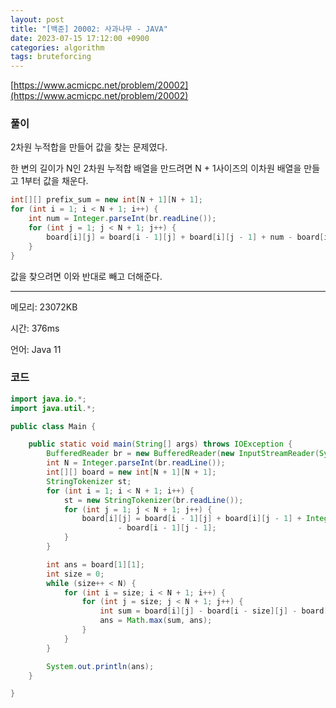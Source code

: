 ```yaml
---
layout: post
title: "[백준] 20002: 사과나무 - JAVA"
date: 2023-07-15 17:12:00 +0900
categories: algorithm
tags: bruteforcing
---
```


[https://www.acmicpc.net/problem/20002](https://www.acmicpc.net/problem/20002)

### 풀이

2차원 누적합을 만들어 값을 찾는 문제였다.

한 변의 길이가 N인 2차원 누적합 배열을 만드려면 N + 1사이즈의 이차원 배열을 만들고 1부터 값을 채운다.

```java
int[][] prefix_sum = new int[N + 1][N + 1];
for (int i = 1; i < N + 1; i++) {
    int num = Integer.parseInt(br.readLine());
    for (int j = 1; j < N + 1; j++) {
        board[i][j] = board[i - 1][j] + board[i][j - 1] + num - board[i - 1][j - 1];
    }
}
```

값을 찾으려면 이와 반대로 빼고 더해준다.

---

메모리: 23072KB

시간: 376ms

언어: Java 11

### 코드

```java
import java.io.*;
import java.util.*;

public class Main {

    public static void main(String[] args) throws IOException {
        BufferedReader br = new BufferedReader(new InputStreamReader(System.in));
        int N = Integer.parseInt(br.readLine());
        int[][] board = new int[N + 1][N + 1];
        StringTokenizer st;
        for (int i = 1; i < N + 1; i++) {
            st = new StringTokenizer(br.readLine());
            for (int j = 1; j < N + 1; j++) {
                board[i][j] = board[i - 1][j] + board[i][j - 1] + Integer.parseInt(st.nextToken())
                        - board[i - 1][j - 1];
            }
        }

        int ans = board[1][1];
        int size = 0;
        while (size++ < N) {
            for (int i = size; i < N + 1; i++) {
                for (int j = size; j < N + 1; j++) {
                    int sum = board[i][j] - board[i - size][j] - board[i][j - size] + board[i - size][j - size];
                    ans = Math.max(sum, ans);
                }
            }
        }

        System.out.println(ans);
    }

}
```
